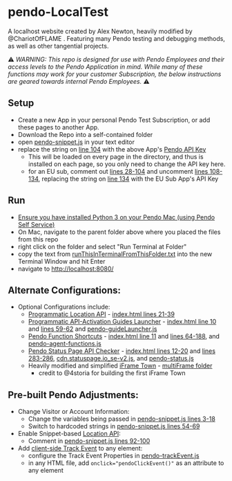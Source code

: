 # pendo-LocalTest
A localhost website created by Alex Newton, heavily modified by @ChariotOfFLAME . 
Featuring many Pendo testing and debugging methods, as well as other tangential projects.

:warning: _WARNING: This repo is designed for use with Pendo Employees and their access levels to the Pendo Application in mind. While many of these functions may work for your customer Subscription, the below instructions are geared towards internal Pendo Employees._ ⚠️

## Setup
- Create a new App in your personal Pendo Test Subscription, or add these pages to another App.
- Download the Repo into a self-contained folder
- open [pendo-snippet.js](/pendo-snippet.js) in your text editor
- replace the string on [line 104](/pendo-snippet.js#L104) with the above App's [Pendo API Key](https://support.pendo.io/hc/en-us/articles/9480629519131-Error-No-Matching-API-Key)
  - This will be loaded on every page in the directory, and thus is installed on each page, so you only need to change the API key here.
  - for an EU sub, comment out [lines 28-104](pendo-snippet.js#L28-L104) and uncomment [lines 108-134](pendo-snippet.js#L108C3-L134), replacing the string on [line 134](pendo-snippet.js#L134) with the EU Sub App's API Key

## Run
- [Ensure you have installed Python 3 on your Pendo Mac (using Pendo Self Service)](https://pendo-io.atlassian.net/wiki/spaces/ENG/pages/176652/Python+Setup)
- On Mac, navigate to the parent folder above where you placed the files from this repo
- right click on the folder and select "Run Terminal at Folder"
- copy the text from [runThisInTerminalFromThisFolder.txt](runThisInTerminalFromThisFolder.txt) into the new Terminal Window and hit Enter
- navigate to [http://localhost:8080/](http://localhost:8080/)

## Alternate Configurations:
- Optional Configurations include:
  - [Programmatic Location API](https://agent.pendo.io/advanced/location#pendolocationaddtransforms) - [index.html lines 21-39](index.html#L21-L39)
  - [Programmatic API-Activation Guides Launcher](https://agent.pendo.io/public/Guides#showGuideById) - [index.html line 10](index.html#L10) and [lines 59-62](index.html#L59-L62) and [pendo-guideLauncher.js](pendo-guideLauncher.js)
  - [Pendo Function Shortcuts](https://agent.pendo.io/public/Agent) - [index.html line 11](index.html#L11) and [lines 64-188](index.html#L64-L118), and [pendo-agent-functions.js](pendo-agent-functions.js)
  - [Pendo Status Page API Checker](https://status.atlassian.com/api#javascript-library) - [index.html lines 12-20](index.html#L12-L20) and [lines 283-286](index.html#L283-L286), [cdn.statuspage.io_se-v2.js](cdn.statuspage.io_se-v2.js), and [pendo-status.js](pendo-status.js)
  - Heavily modified and simplified [iFrame Town](https://github.com/4storia/4storia.github.io) - [multiFrame folder](multiFrame)
    - credit to @4storia for building the first iFrame Town

## Pre-built Pendo Adjustments:
- Change Visitor or Account Information:
  - Change the variables being passed in [pendo-snippet.js lines 3-18](pendo-snippet.js#L3-L18)
  - Switch to hardcoded strings in [pendo-snippet.js lines 54-69](pendo-snippet.js#L54-L69)
- Enable Snippet-based [Location API](https://agent.pendo.io/advanced/location):
  - Comment in [pendo-snippet.js lines 92-100](pendo-snippet.js#L92-L100)
- Add [client-side Track Event](https://support.pendo.io/hc/en-us/articles/360032294291-Track-Events-Configuration) to any element:
  - configure the Track Event Properties in [pendo-trackEvent.js](pendo-trackEvent.js)
  - in any HTML file, add ```onclick="pendoClickEvent()"``` as an attribute to any element
